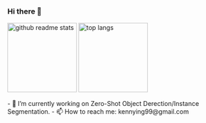 ### Hi there 👋

<!--
**noobying/noobying** is a ✨ _special_ ✨ repository because its `README.md` (this file) appears on your GitHub profile.

Here are some ideas to get you started:

- 🔭 I’m currently working on ...
- 🌱 I’m currently learning ...
- 👯 I’m looking to collaborate on ...
- 🤔 I’m looking for help with ...
- 💬 Ask me about ...
- 📫 How to reach me: ...
- 😄 Pronouns: ...
- ⚡ Fun fact: ...
-->
<!-- ![noobying's github stats](https://github-readme-stats.vercel.app/api?username=noobying&theme=radical)  -->
<p align="left"><a href="https://github.com/noobying?tab=repositories"><img src="https://github-readme-stats.vercel.app/api?username=noobying&theme=vue&count_private=true&show_icons=true&hide=issues" alt="github readme stats" height="156"/></a>    <a href="https://github.com/noobying?tab=repositories"><img src="https://github-readme-stats.anuraghazra1.vercel.app/api/top-langs/?username=noobying&theme=vue&layout=compact" alt="top langs" height="156"/></a></p>
- 🔭 I’m currently working on Zero-Shot Object Derection/Instance Segmentation.  
- 📫 How to reach me: kennying99@gmail.com
